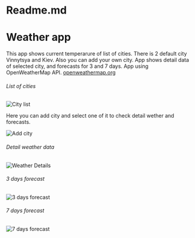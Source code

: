 # Readme.md

# Weather app

This app shows current temperarure of list of cities. 
There is 2 default city Vinnytsya and Kiev. Also you can add your own city.
App shows detail data of selected city, and forecasts for 3 and 7 days. 
App using OpenWeatherMap API. [openweathermap.org](https://openweathermap.org "openweathermap.org")

###### List of cities 
![City list](Images/cityList.png "City list")

Here you can add city and select one of it to check detail wether and forecasts. 

![Add city](Images/addCity.png "Add city")

###### Detail weather data
![Weather Details](Images/weatherDetails.png "Weather Details")

###### 3 days forecast
![3 days forecast](Images/3days.png "3 days forecast")

###### 7 days forecast
![7 days forecast](Images/7days.png "7 days forecast")
